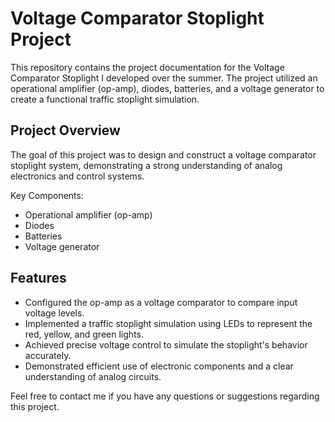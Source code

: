 # Voltage Comparator Stoplight Project

This repository contains the project documentation for the Voltage Comparator Stoplight I developed over the summer. The project utilized an operational amplifier (op-amp), diodes, batteries, and a voltage generator to create a functional traffic stoplight simulation.

## Project Overview

The goal of this project was to design and construct a voltage comparator stoplight system, demonstrating a strong understanding of analog electronics and control systems.

Key Components:
- Operational amplifier (op-amp)
- Diodes
- Batteries
- Voltage generator

## Features

- Configured the op-amp as a voltage comparator to compare input voltage levels.
- Implemented a traffic stoplight simulation using LEDs to represent the red, yellow, and green lights.
- Achieved precise voltage control to simulate the stoplight's behavior accurately.
- Demonstrated efficient use of electronic components and a clear understanding of analog circuits.


Feel free to contact me if you have any questions or suggestions regarding this project.
